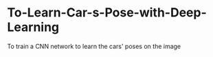 # To-Learn-Car-s-Pose-with-Deep-Learning
To train a CNN network to learn the cars' poses on the image
